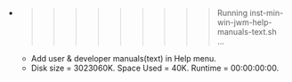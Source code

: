 * >>>>>>>>> Running inst-min-win-jwm-help-manuals-text.sh ...
  * Add user & developer manuals(text) in Help menu.
  * Disk size = 3023060K. Space Used = 40K. Runtime = 00:00:00:00.
